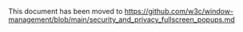 This document has been moved to https://github.com/w3c/window-management/blob/main/security_and_privacy_fullscreen_popups.md

